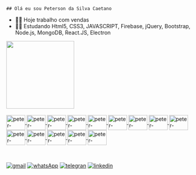 	## Olá eu sou Peterson da Silva Caetano 


- 🧑‍💼 Hoje trabalho com vendas
- 👨‍💻 Estudando Html5, CSS3, JAVASCRIPT,  Firebase,  jQuery, Bootstrap, Node.js, MongoDB,  React.JS,  Electron

<div>
<a href="https://beacons.ai/peterson1dhon">
<img height="180em" src="https://github-readme-stats.vercel.app/api?username=peterson1dhon&show_icons=true&theme=radical_all_commits=true&count_private=true"/>
<!-- <img height="180em" src="https://github-readme-stats.vercel.app/api/top-langs/?username=peterson1dhon&layout=compact&langs_count=16&theme=dark"/>
</div> -->


<div style="display: inline_block"><br>
<img align="center" alt="peter-HTML5" height="40" width="50" src="https://icongr.am/devicon/html5-plain-wordmark.svg?size=148&color=f46e01" />
<img align="center" alt="peter-CSS3" height="40" width="50" src="https://icongr.am/devicon/css3-original-wordmark.svg?size=148&color=f46e01" />
<img align="center" alt="peter-JAVASCRIPT" height="40" width="50" src="https://icongr.am/devicon/javascript-original.svg?size=148&color=f46e01" />
<img align="center" alt="peter-Firebase" height="40" width="50" src="https://www.vectorlogo.zone/logos/firebase/firebase-icon.svg" />
<img align="center" alt="peter-jQuery" height="40" width="50" src="https://icongr.am/devicon/jquery-original.svg?size=128&color=currentColor" />
<img align="center" alt="peter-Bootstrap" height="40" width="50" src="https://icongr.am/devicon/bootstrap-plain.svg?size=128&color=6017ba" />
<img align="center" alt="peter-Node.js" height="40" width="50" src="https://icongr.am/devicon/nodejs-original.svg?size=148&color=f46e01" />
<img align="center" alt="peter-MongoDB" height="40" width="50" src="https://icongr.am/devicon/mongodb-original.svg?size=148&color=f46e01" />
<img align="center" alt="peter-React.JS" height="40" width="50" src="https://icongr.am/devicon/react-original-wordmark.svg?size=128&color=6017ba" />
<img align="center" alt="peter-Electron" height="40" width="50" src="https://icongr.am/devicon/electron-original.svg?size=148&color=f46e01" />
<img align="center" alt="peter-Electron" height="40" width="50" src="https://icongr.am/devicon/git-original.svg?size=128&color=currentColor" />
<img align="center" alt="peter-Electron" height="40" width="50" src="https://icongr.am/devicon/sass-original.svg?size=128&color=currentColor" />
<img align="center" alt="peter-Electron" height="40" width="50" src="https://icongr.am/devicon/vuejs-original-wordmark.svg?size=128&color=currentColor" />
<img align="center" alt="peter-Electron" height="40" width="50" src="https://cdn.jsdelivr.net/gh/devicons/devicon/icons/flutter/flutter-original.svg" />

##
<br>
<div>
<a href="mailto:peterson.br94@gmail.com" target="_blank"><img src="https://img.shields.io/badge/Gmail-D14836?style=for-the-badge&logo=gmail&logoColor=white" alt="gmail" target="_blank"></a>
<a href="https://wa.me/5515997851492" target="_blank"><img src="https://img.shields.io/badge/WhatsApp-25D366?style=for-the-badge&logo=whatsapp&logoColor=white" alt="whatsApp" target="_blank"></a>
<a href="https://t.me/petersoncaetano" target="_blank"><img src="https://img.shields.io/badge/Telegram-2CA5E0?style=for-the-badge&logo=telegram&logoColor=white" alt="telegran" target="_blank"></a>
<a href="https://www.linkedin.com/in/peterson-caetano-0ab14b231" target="_blank"><img src="https://img.shields.io/badge/LinkedIn-0077B5?style=for-the-badge&logo=linkedin&logoColor=white" alt="linkedin" target="_blank"></a>
</div>
